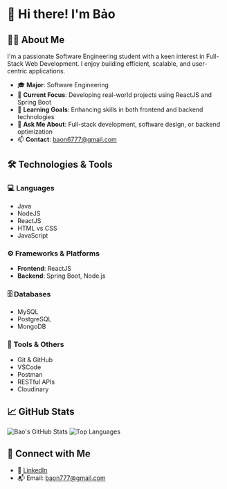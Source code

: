 # 👋 Hi there! I'm Bảo

## 👨‍💻 About Me
I'm a passionate Software Engineering student with a keen interest in Full-Stack Web Development. I enjoy building efficient, scalable, and user-centric applications.

- 🎓 **Major**: Software Engineering
- 🚀 **Current Focus**: Developing real-world projects using ReactJS and Spring Boot
- 🧠 **Learning Goals**: Enhancing skills in both frontend and backend technologies
- 💬 **Ask Me About**: Full-stack development, software design, or backend optimization
- 📫 **Contact**: baon6777@gmail.com

## 🛠️ Technologies & Tools

### 💻 Languages
- Java
- NodeJS
- ReactJS
- HTML vs CSS
- JavaScript

### ⚙️ Frameworks & Platforms
- **Frontend**: ReactJS
- **Backend**: Spring Boot, Node.js

### 🗄️ Databases
- MySQL
- PostgreSQL
- MongoDB

### 🧰 Tools & Others
- Git & GitHub
- VSCode
- Postman
- RESTful APIs
- Cloudinary

## 📈 GitHub Stats

![Bao's GitHub Stats](https://github-readme-stats.vercel.app/api?username=BaoCoder288203&show_icons=true&theme=radical)
![Top Languages](https://github-readme-stats.vercel.app/api/top-langs/?username=BaoCoder288203&layout=compact&theme=radical)

## 🔗 Connect with Me

- 💼 [LinkedIn](https://www.linkedin.com/in/bao-nguyen-123456789/)
- 📬 Email: baon777@gmail.com
